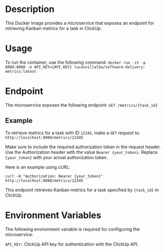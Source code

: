 
# Description
This Docker image provides a microservice that exposes an endpoint for retrieving Kanban metrics for a task in ClickUp.

# Usage
To run the container, use the following command:
`docker run -it -p 8080:8080 -e API_KEY={API_KEY} lucasvillalba/software-delivery-metrics:latest `

# Endpoint
The microservice exposes the following endpoint:
`GET /metrics/{task_id}`

## Example
To retrieve metrics for a task with ID `12345`, make a `GET` request to:
`http://localhost:8080/metrics/12345`

Make sure to include the required authorization token in the request header. Use the Authorization header with the value `Bearer {your_token}`. Replace `{your_token}` with your actual authorization token.

Here is an example using cURL:

`curl -H "Authorization: Bearer {your_token}" http://localhost:8080/metrics/12345`

This endpoint retrieves Kanban metrics for a task specified by `{task_id}` in ClickUp.

# Environment Variables
The following environment variable is required for configuring the microservice:

`API_KEY:` ClickUp API key for authentication with the ClickUp API.
